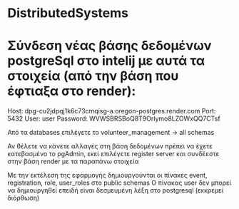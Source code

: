 # DistributedSystems 


# Σύνδεση νέας βάσης δεδομένων postgreSql στο intelij με αυτά τα στοιχεία (από την βάση που έφτιαξα στο render):
Host: dpg-cu2jdpqj1k6c73cmqisg-a.oregon-postgres.render.com
Port: 5432
User: user
Password: WVWSBRSBoQ8T9Orlymo8LZOWxQQ7CTsf

Από τα databases επιλέγετε το volunteer_management -> all schemas

Αν θέλετε να κάνετε αλλαγές στη βάση δεδομένων πρέπει να έχετε κατεβασμένο το pgAdmin, εκεί επιλέγετε register server και συνδέεστε στην βάση render με τα παραπάνω στοιχεία 

Με την εκτέλεση της εφαρμογής δημιουργούνται οι πίνακες event, registration, role, user_roles στο public schemas
Ο πίνακας user δεν μπορεί να δημιουργηθεί επειδή είναι δεσμευμένη λέξη στο postgresql (εκκρεμεί διόρθωση)










